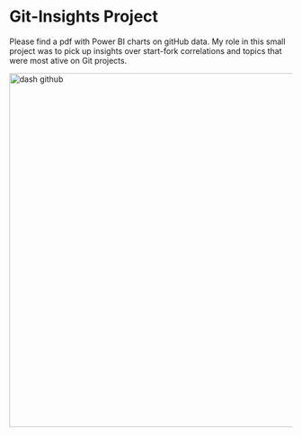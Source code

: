 # Git-Insights Project
Please find a pdf with Power BI charts on gitHub data. 
My role in this small project was to pick up insights over start-fork correlations and topics that were most ative on Git projects. 

<img width="630" alt="dash github" src="https://user-images.githubusercontent.com/47668423/102398659-dd6b8480-3fdf-11eb-8b3c-540a3e08e6a3.png">
